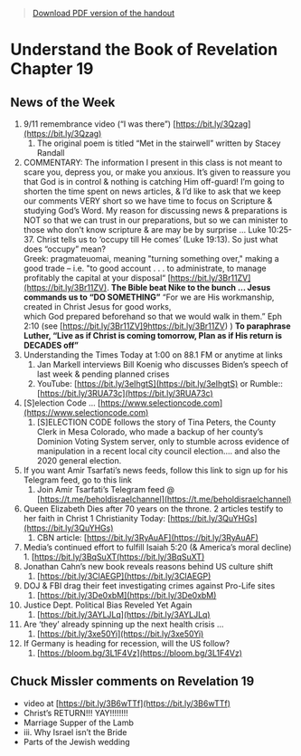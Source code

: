 >[Download PDF version of the handout](/week091122.pdf)

# Understand the Book of Revelation Chapter 19

## News of the Week
1. 9/11 remembrance video (“I was there”)  [https://bit.ly/3Qzag](https://bit.ly/3Qzag) 
	1. The original poem is titled “Met in the stairwell” written by Stacey Randall
1. COMMENTARY:  The information I present in this class is not meant to scare you, depress you, or make you anxious.  It’s given to reassure you that God is in control & nothing is catching Him off-guard!  I’m going to shorten the time spent on news articles, & I’d like to ask that we keep our comments VERY short so we have time to focus on Scripture & studying God’s Word.  My reason for discussing news & preparations is NOT so that we can trust in our preparations, but so we can minister to those who don’t know scripture & are may be by surprise … Luke 10:25-37.
Christ tells us to ‘occupy till He comes’ (Luke 19:13).  So just what does “occupy” mean?  
Greek: pragmateuomai, meaning "turning something over," making a good trade – i.e. "to good account . . . to administrate, to manage profitably the capital at your disposal“ [https://bit.ly/3Br11ZV](https://bit.ly/3Br11ZV). **The Bible beat Nike to the bunch … Jesus commands us to “DO SOMETHING”** 
“For we are His workmanship, created in Christ Jesus for good works, which God prepared beforehand so that we would walk in them.” Eph 2:10 (see [https://bit.ly/3Br11ZV]9https://bit.ly/3Br11ZV) )
**To paraphrase Luther, “Live as if Christ is coming tomorrow, Plan as if His return is DECADES off”**
1. Understanding the Times Today at 1:00 on 88.1 FM or anytime at links              
	1. Jan Markell interviews Bill Koenig who discusses Biden’s speech of last week & pending planned crises
	1. YouTube:  [https://bit.ly/3eIhgtS](https://bit.ly/3eIhgtS)     or  Rumble::  [https://bit.ly/3RUA73c](https://bit.ly/3RUA73c) 
1. [S]election Code … [https://www.selectioncode.com](https://www.selectioncode.com)  
	1. [S]ELECTION CODE follows the story of Tina Peters, the County Clerk in Mesa Colorado, who made a backup of her county’s Dominion Voting System server, only to stumble across evidence of manipulation in a recent local city council election…. and also the 2020 general election.
1. If you want Amir Tsarfati’s news feeds, follow this link to sign up for his Telegram feed, go to this link 
	1. Join Amir Tsarfati’s Telegram feed @ [https://t.me/beholdisraelchannel](https://t.me/beholdisraelchannel) 
1. Queen Elizabeth Dies after 70 years on the throne.  2 articles testify to her faith in Christ
	1 Christianity Today: [https://bit.ly/3QuYHGs](https://bit.ly/3QuYHGs) 
	1. CBN article: [https://bit.ly/3RyAuAF](https://bit.ly/3RyAuAF) 
1. Media’s continued effort to fulfill Isaiah 5:20 (& America’s moral decline)
		1. [https://bit.ly/3BqSuXT(https://bit.ly/3BqSuXT) 
1. Jonathan Cahn’s new book reveals reasons behind US culture shift
	1. [https://bit.ly/3ClAEGP](https://bit.ly/3ClAEGP)
1. DOJ & FBI drag their feet investigating crimes against Pro-Life sites
	1. [https://bit.ly/3De0xbM](https://bit.ly/3De0xbM) 
1. Justice Dept. Political Bias Reveled Yet Again
	1. [https://bit.ly/3AYLJLq](https://bit.ly/3AYLJLq) 
1. Are ‘they’ already spinning up the next health crisis …
	1. [https://bit.ly/3xe50Yi](https://bit.ly/3xe50Yi) 
1. If Germany is heading for recession, will the US follow?
	1. [https://bloom.bg/3L1F4Vz](https://bloom.bg/3L1F4Vz) 

## Chuck Missler comments on Revelation 19

* video at [https://bit.ly/3B6wTTf](https://bit.ly/3B6wTTf)
* Christ’s RETURN!!! YAY!!!!!!!!
* Marriage Supper of the Lamb
* iii. Why Israel isn’t the Bride
* Parts of the Jewish wedding
